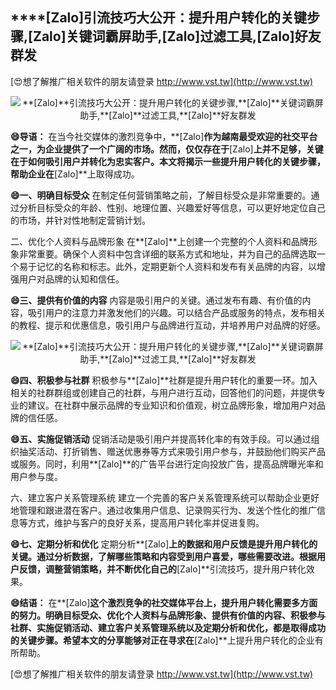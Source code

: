 ## ****[Zalo]**引流技巧大公开：提升用户转化的关键步骤,**[Zalo]**关键词霸屏助手,**[Zalo]**过滤工具,**[Zalo]**好友群发**

[😍想了解推广相关软件的朋友请登录 http://www.vst.tw](http://www.vst.tw)

 <center><img src="https://vst.tw/MP4/tuiguang/png/5.png" alt="**[Zalo]**引流技巧大公开：提升用户转化的关键步骤,**[Zalo]**关键词霸屏助手,**[Zalo]**过滤工具,**[Zalo]**好友群发"></center>

**😄导语：**
在当今社交媒体的激烈竞争中，**[Zalo]**作为越南最受欢迎的社交平台之一，为企业提供了一个广阔的市场。然而，仅仅存在于**[Zalo]**上并不足够，关键在于如何吸引用户并转化为忠实客户。本文将揭示一些提升用户转化的关键步骤，帮助企业在**[Zalo]**上取得成功。

**😄一、明确目标受众**
在制定任何营销策略之前，了解目标受众是非常重要的。通过分析目标受众的年龄、性别、地理位置、兴趣爱好等信息，可以更好地定位自己的市场，并针对性地制定营销计划。

二、优化个人资料与品牌形象
在**[Zalo]**上创建一个完整的个人资料和品牌形象非常重要。确保个人资料中包含详细的联系方式和地址，并为自己的品牌选取一个易于记忆的名称和标志。此外，定期更新个人资料和发布有关品牌的内容，以增强用户对品牌的认知和信任。

**😄三、提供有价值的内容**
内容是吸引用户的关键。通过发布有趣、有价值的内容，吸引用户的注意力并激发他们的兴趣。可以结合产品或服务的特点，发布相关的教程、提示和优惠信息，吸引用户与品牌进行互动，并培养用户对品牌的好感。

 <center><img src="https://vst.tw/MP4/tuiguang/png/1.png" alt="**[Zalo]**引流技巧大公开：提升用户转化的关键步骤,**[Zalo]**关键词霸屏助手,**[Zalo]**过滤工具,**[Zalo]**好友群发"></center>

**😄四、积极参与社群**
积极参与**[Zalo]**社群是提升用户转化的重要一环。加入相关的社群群组或创建自己的社群，与用户进行互动，回答他们的问题，并提供专业的建议。在社群中展示品牌的专业知识和价值观，树立品牌形象，增加用户对品牌的信任感。

**😄五、实施促销活动**
促销活动是吸引用户并提高转化率的有效手段。可以通过组织抽奖活动、打折销售、赠送优惠券等方式来吸引用户参与，并鼓励他们购买产品或服务。同时，利用**[Zalo]**的广告平台进行定向投放广告，提高品牌曝光率和用户参与度。

六、建立客户关系管理系统
建立一个完善的客户关系管理系统可以帮助企业更好地管理和跟进潜在客户。通过收集用户信息、记录购买行为、发送个性化的推广信息等方式，维护与客户的良好关系，提高用户转化率并促进复购。

**😄七、定期分析和优化**
定期分析**[Zalo]**上的数据和用户反馈是提升用户转化的关键。通过分析数据，了解哪些策略和内容受到用户喜爱，哪些需要改进。根据用户反馈，调整营销策略，并不断优化自己的**[Zalo]**引流技巧，提升用户转化效果。

**😄结语：**
在**[Zalo]**这个激烈竞争的社交媒体平台上，提升用户转化需要多方面的努力。明确目标受众、优化个人资料与品牌形象、提供有价值的内容、积极参与社群、实施促销活动、建立客户关系管理系统以及定期分析和优化，都是取得成功的关键步骤。希望本文的分享能够对正在寻求在**[Zalo]**上提升用户转化的企业有所帮助。

[😍想了解推广相关软件的朋友请登录 http://www.vst.tw](http://www.vst.tw)



